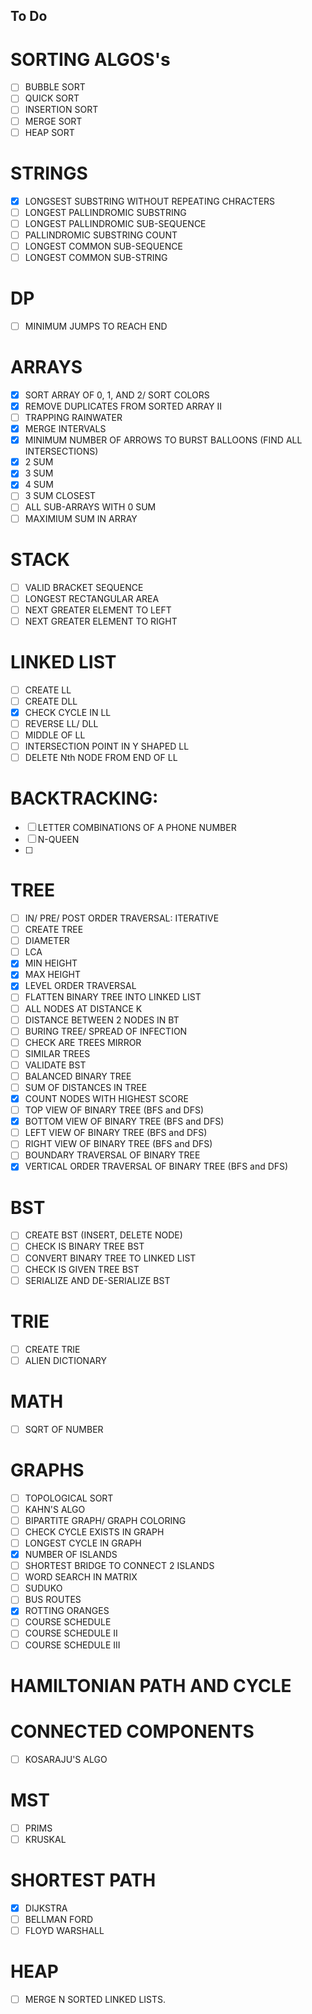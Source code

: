 ## To Do
# SORTING ALGOS's
- [ ] BUBBLE SORT
- [ ] QUICK SORT
- [ ] INSERTION SORT
- [ ] MERGE SORT
- [ ] HEAP SORT

# STRINGS
- [x] LONGSEST SUBSTRING WITHOUT REPEATING CHRACTERS
- [ ] LONGEST PALLINDROMIC SUBSTRING
- [ ] LONGEST PALLINDROMIC SUB-SEQUENCE
- [ ] PALLINDROMIC SUBSTRING COUNT
- [ ] LONGEST COMMON SUB-SEQUENCE
- [ ] LONGEST COMMON SUB-STRING

# DP
- [ ] MINIMUM JUMPS TO REACH END

# ARRAYS
- [x] SORT ARRAY OF 0, 1, AND 2/ SORT COLORS
- [x] REMOVE DUPLICATES FROM SORTED ARRAY II
- [ ] TRAPPING RAINWATER
- [x] MERGE INTERVALS
- [x] MINIMUM NUMBER OF ARROWS TO BURST BALLOONS (FIND ALL INTERSECTIONS)
- [x] 2 SUM
- [x] 3 SUM
- [x] 4 SUM
- [ ] 3 SUM CLOSEST
- [ ] ALL SUB-ARRAYS WITH 0 SUM
- [ ] MAXIMIUM SUM IN ARRAY

# STACK
- [ ] VALID BRACKET SEQUENCE
- [ ] LONGEST RECTANGULAR AREA
- [ ] NEXT GREATER ELEMENT TO LEFT
- [ ] NEXT GREATER ELEMENT TO RIGHT

# LINKED LIST
- [ ] CREATE LL
- [ ] CREATE DLL
- [x] CHECK CYCLE IN LL
- [ ] REVERSE LL/ DLL
- [ ] MIDDLE OF LL
- [ ] INTERSECTION POINT IN Y SHAPED LL
- [ ] DELETE Nth NODE FROM END OF LL

# BACKTRACKING:
- [ ] LETTER COMBINATIONS OF A PHONE NUMBER
- [ ] N-QUEEN
- [ ] 

# TREE
- [ ] IN/ PRE/ POST ORDER TRAVERSAL: ITERATIVE
- [ ] CREATE TREE
- [ ] DIAMETER
- [ ] LCA
- [X] MIN HEIGHT
- [X] MAX HEIGHT
- [X] LEVEL ORDER TRAVERSAL
- [ ] FLATTEN BINARY TREE INTO LINKED LIST
- [ ] ALL NODES AT DISTANCE K
- [ ] DISTANCE BETWEEN 2 NODES IN BT
- [ ] BURING TREE/ SPREAD OF INFECTION
- [ ] CHECK ARE TREES MIRROR
- [ ] SIMILAR TREES
- [ ] VALIDATE BST
- [ ] BALANCED BINARY TREE
- [ ] SUM OF DISTANCES IN TREE
- [x] COUNT NODES WITH HIGHEST SCORE
- [ ] TOP VIEW OF BINARY TREE (BFS and DFS)
- [X] BOTTOM VIEW OF BINARY TREE (BFS and DFS)
- [ ] LEFT VIEW OF BINARY TREE (BFS and DFS)
- [ ] RIGHT VIEW OF BINARY TREE (BFS and DFS)
- [ ] BOUNDARY TRAVERSAL OF BINARY TREE
- [X] VERTICAL ORDER TRAVERSAL OF BINARY TREE (BFS and DFS)

# BST
- [ ] CREATE BST (INSERT, DELETE NODE)
- [ ] CHECK IS BINARY TREE BST
- [ ] CONVERT BINARY TREE TO LINKED LIST
- [ ] CHECK IS GIVEN TREE BST
- [ ] SERIALIZE AND DE-SERIALIZE BST

# TRIE
- [ ] CREATE TRIE
- [ ] ALIEN DICTIONARY

# MATH
- [ ] SQRT OF NUMBER

# GRAPHS
- [ ] TOPOLOGICAL SORT
- [ ] KAHN'S ALGO
- [ ] BIPARTITE GRAPH/ GRAPH COLORING
- [ ] CHECK CYCLE EXISTS IN GRAPH
- [ ] LONGEST CYCLE IN GRAPH
- [x] NUMBER OF ISLANDS
- [ ] SHORTEST BRIDGE TO CONNECT 2 ISLANDS
- [ ] WORD SEARCH IN MATRIX
- [ ] SUDUKO
- [ ] BUS ROUTES
- [x] ROTTING ORANGES
- [ ] COURSE SCHEDULE
- [ ] COURSE SCHEDULE II
- [ ] COURSE SCHEDULE III
# HAMILTONIAN PATH AND CYCLE
# CONNECTED COMPONENTS
- [ ] KOSARAJU'S ALGO
# MST
- [ ] PRIMS
- [ ] KRUSKAL
# SHORTEST PATH
- [x] DIJKSTRA
- [ ] BELLMAN FORD
- [ ] FLOYD WARSHALL
# HEAP
- [ ] MERGE N SORTED LINKED LISTS.
